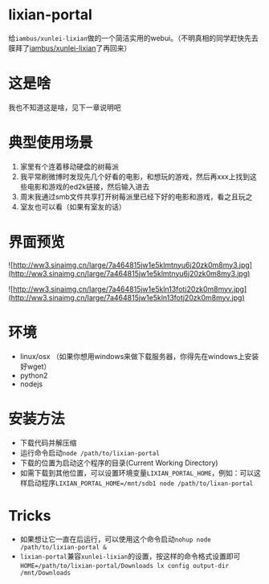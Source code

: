 lixian-portal
=============

给`iambus/xunlei-lixian`做的一个简洁实用的webui。（不明真相的同学赶快先去膜拜了[iambus/xunlei-lixian](https://github.com/iambus/xunlei-lixian)了再回来）

# 这是啥

我也不知道这是啥，见下一章说明吧

# 典型使用场景

1. 家里有个连着移动硬盘的树莓派
2. 我平常刷微博时发现先几个好看的电影，和想玩的游戏，然后再xxx上找到这些电影和游戏的ed2k链接，然后输入进去
3. 周末我通过smb文件共享打开树莓派里已经下好的电影和游戏，看之且玩之
4. 室友也可以看（如果有室友的话）

# 界面预览

![http://ww3.sinaimg.cn/large/7a464815jw1e5klmtnyu6j20zk0m8my3.jpg](http://ww3.sinaimg.cn/large/7a464815jw1e5klmtnyu6j20zk0m8my3.jpg)

![http://ww3.sinaimg.cn/large/7a464815jw1e5kln13fotj20zk0m8myv.jpg](http://ww3.sinaimg.cn/large/7a464815jw1e5kln13fotj20zk0m8myv.jpg)

# 环境

* linux/osx （如果你想用windows来做下载服务器，你得先在windows上安装好wget）
* python2
* nodejs

# 安装方法

* 下载代码并解压缩
* 运行命令启动`node /path/to/lixian-portal` 
* 下载的位置为启动这个程序的目录(Current Working Directory)
* 如需下载到其他位置，可以设置环境变量`LIXIAN_PORTAL_HOME`，例如：可以这样启动程序`LIXIAN_PORTAL_HOME=/mnt/sdb1 node /path/to/lixan-portal`

# Tricks

* 如果想让它一直在后运行，可以使用这个命令启动`nohup node /path/to/lixian-portal &`
* `lixian-portal`兼容`xunlei-lixian`的设置，按这样的命令格式设置即可`HOME=/path/to/lixian-portal/Downloads lx config output-dir /mnt/Downloads`
